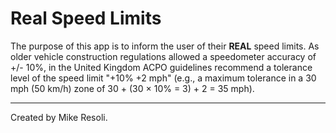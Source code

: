 Real Speed Limits
===================

The purpose of this app is to inform the user of their **REAL** speed limits. As older vehicle construction regulations allowed a speedometer accuracy of +/- 10%, in the United Kingdom ACPO guidelines recommend a tolerance level of the speed limit "+10% +2 mph" (e.g., a maximum tolerance in a 30 mph (50 km/h) zone of 30 + (30 × 10% = 3) + 2 = 35 mph).

----------

Created by Mike Resoli.
